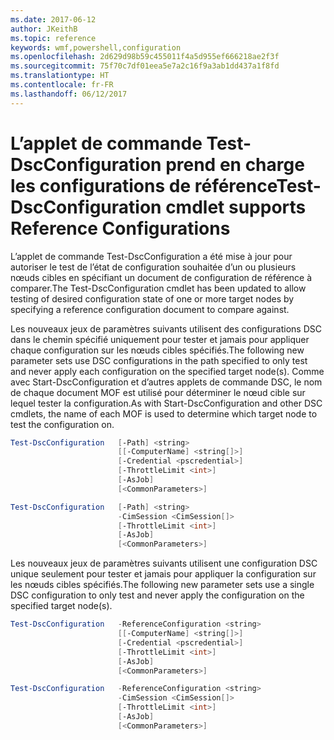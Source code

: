 ```yaml
---
ms.date: 2017-06-12
author: JKeithB
ms.topic: reference
keywords: wmf,powershell,configuration
ms.openlocfilehash: 2d629d98b59c455011f4a5d955ef666218ae2f3f
ms.sourcegitcommit: 75f70c7df01eea5e7a2c16f9a3ab1dd437a1f8fd
ms.translationtype: HT
ms.contentlocale: fr-FR
ms.lasthandoff: 06/12/2017
---
```

# <a name="test-dscconfiguration-cmdlet-supports-reference-configurations"></a><span data-ttu-id="472bd-102">L’applet de commande Test-DscConfiguration prend en charge les configurations de référence</span><span class="sxs-lookup"><span data-stu-id="472bd-102">Test-DscConfiguration cmdlet supports Reference Configurations</span></span>

<span data-ttu-id="472bd-103">L’applet de commande Test-DscConfiguration a été mise à jour pour autoriser le test de l’état de configuration souhaitée d’un ou plusieurs nœuds cibles en spécifiant un document de configuration de référence à comparer.</span><span class="sxs-lookup"><span data-stu-id="472bd-103">The Test-DscConfiguration cmdlet has been updated to allow testing of desired configuration state of one or more target nodes by specifying a reference configuration document to compare against.</span></span>

<span data-ttu-id="472bd-104">Les nouveaux jeux de paramètres suivants utilisent des configurations DSC dans le chemin spécifié uniquement pour tester et jamais pour appliquer chaque configuration sur les nœuds cibles spécifiés.</span><span class="sxs-lookup"><span data-stu-id="472bd-104">The following new parameter sets use DSC configurations in the path specified to only test and never apply each configuration on the specified target node(s).</span></span> <span data-ttu-id="472bd-105">Comme avec Start-DscConfiguration et d’autres applets de commande DSC, le nom de chaque document MOF est utilisé pour déterminer le nœud cible sur lequel tester la configuration.</span><span class="sxs-lookup"><span data-stu-id="472bd-105">As with Start-DscConfiguration and other DSC cmdlets, the name of each MOF is used to determine which target node to test the configuration on.</span></span> 

```PowerShell
Test-DscConfiguration   [-Path] <string> 
                        [[-ComputerName] <string[]>] 
                        [-Credential <pscredential>] 
                        [-ThrottleLimit <int>] 
                        [-AsJob] 
                        [<CommonParameters>]

Test-DscConfiguration   [-Path] <string> 
                        -CimSession <CimSession[]> 
                        [-ThrottleLimit <int>] 
                        [-AsJob] 
                        [<CommonParameters>]
```

<span data-ttu-id="472bd-106">Les nouveaux jeux de paramètres suivants utilisent une configuration DSC unique seulement pour tester et jamais pour appliquer la configuration sur les nœuds cibles spécifiés.</span><span class="sxs-lookup"><span data-stu-id="472bd-106">The following new parameter sets use a single DSC configuration to only test and never apply the configuration on the specified target node(s).</span></span> 

```PowerShell
Test-DscConfiguration   -ReferenceConfiguration <string> 
                        [[-ComputerName] <string[]>]
                        [-Credential <pscredential>] 
                        [-ThrottleLimit <int>] 
                        [-AsJob] 
                        [<CommonParameters>]

Test-DscConfiguration   -ReferenceConfiguration <string> 
                        -CimSession <CimSession[]> 
                        [-ThrottleLimit <int>] 
                        [-AsJob] 
                        [<CommonParameters>]
```

